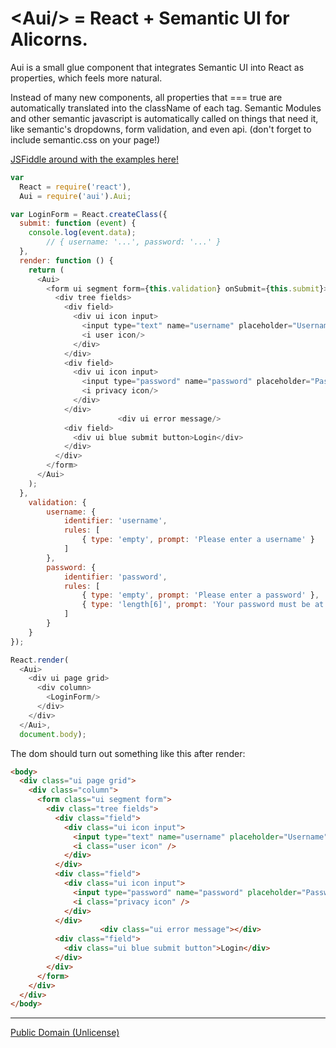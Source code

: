 \<Aui/\> = React + Semantic UI for Alicorns.
==========================================

Aui is a small glue component that integrates Semantic UI into React as properties, which feels more natural.

Instead of many new components, all properties that === true are automatically translated into the className of each tag.
Semantic Modules and other semantic javascript is automatically called on things that need it, like semantic's dropdowns, form validation, and even api.
(don't forget to include semantic.css on your page!)

[JSFiddle around with the examples here!](http://javascriptismagic.github.io/aui/)

```js
var
  React = require('react'),
  Aui = require('aui').Aui;

var LoginForm = React.createClass({
  submit: function (event) {
    console.log(event.data);
		// { username: '...', password: '...' }
  },
  render: function () {
    return (
      <Aui>
        <form ui segment form={this.validation} onSubmit={this.submit}>
          <div tree fields>
            <div field>
              <div ui icon input>
                <input type="text" name="username" placeholder="Username"/>
                <i user icon/>
              </div>
            </div>
            <div field>
              <div ui icon input>
                <input type="password" name="password" placeholder="Password"/>
                <i privacy icon/>
              </div>
            </div>
						<div ui error message/>
            <div field>
              <div ui blue submit button>Login</div>
            </div>
          </div>
        </form>
      </Aui>
    );
  },
	validation: {
		username: {
			identifier: 'username',
			rules: [
				{ type: 'empty', prompt: 'Please enter a username' }
			]
		},
		password: {
			identifier: 'password',
			rules: [
				{ type: 'empty', prompt: 'Please enter a password' },
				{ type: 'length[6]', prompt: 'Your password must be at least 6 characters' }
			]
		}
	}
});

React.render(
  <Aui>
    <div ui page grid>
      <div column>
        <LoginForm/>
      </div>
    </div>
  </Aui>,
  document.body);
```

The dom should turn out something like this after render:

```html
<body>
  <div class="ui page grid">
    <div class="column">
      <form class="ui segment form">
        <div class="tree fields">
          <div class="field">
            <div class="ui icon input">
              <input type="text" name="username" placeholder="Username" />
              <i class="user icon" />
            </div>
          </div>
          <div class="field">
            <div class="ui icon input">
              <input type="password" name="password" placeholder="Password" />
              <i class="privacy icon" />
            </div>
          </div>
					<div class="ui error message"></div>
          <div class="field">
            <div class="ui blue submit button">Login</div>
          </div>
        </div>
      </form>
    </div>
  </div>
</body>
```

-------------------------------------------------
[Public Domain (Unlicense)](http://unlicense.org/)
